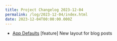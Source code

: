 ```yaml
---
title: Project Changelog 2023-12-04
permalink: /log/2023-12-04/index.html
date: 2023-12-04T00:00:00.000Z
---
```


- [App Defaults](https://defaults.rknight.me) [feature] New layout for blog posts